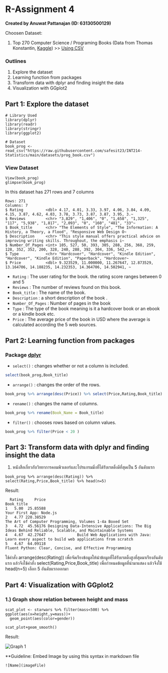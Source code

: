 # R-Assignment 4

**Created by Anuwat Pattanajan (ID: 63130500129)**

Choosen Dataset:
1. Top 270 Computer Science / Programing Books (Data from Thomas Konstantin, [Kaggle](https://www.kaggle.com/thomaskonstantin/top-270-rated-computer-science-programing-books)) >> [Using CSV](https://raw.githubusercontent.com/safesit23/INT214-Statistics/main/datasets/prog_book.csv)

### Outlines
1. Explore the dataset
2. Learning function from packages
3. Transform data with dplyr and finding insight the data
4. Visualization with GGplot2

## Part 1: Explore the dataset

```
# Library Used
library(dplyr)
library(readr)
library(stringr)
library(ggplot2)

# Dataset
book_prog <- read_csv("https://raw.githubusercontent.com/safesit23/INT214-Statistics/main/datasets/prog_book.csv")
```
### View Dataset
```
View(book_prog)
glimpse(book_prog)
```

In this dataset has 271 rows and 7 columns
```
Rows: 271
Columns: 7
$ Rating          <dbl> 4.17, 4.01, 3.33, 3.97, 4.06, 3.84, 4.09, 4.15, 3.87, 4.62, 4.03, 3.78, 3.73, 3.87, 3.87, 3.95, 3.~
$ Reviews         <chr> "3,829", "1,406", "0", "1,658", "1,325", "117", "5,938", "1,817", "2,093", "0", "160", "481", "33"~
$ Book_title      <chr> "The Elements of Style", "The Information: A History, a Theory, a Flood", "Responsive Web Design O~
$ Description     <chr> "This style manual offers practical advice on improving writing skills. Throughout, the emphasis i~
$ Number_Of_Pages <int> 105, 527, 50, 393, 305, 288, 256, 368, 259, 128, 352, 352, 200, 328, 240, 288, 392, 304, 336, 542,~
$ Type            <chr> "Hardcover", "Hardcover", "Kindle Edition", "Hardcover", "Kindle Edition", "Paperback", "Hardcover~
$ Price           <dbl> 9.323529, 11.000000, 11.267647, 12.873529, 13.164706, 14.188235, 14.232353, 14.364706, 14.502941, ~
```

- `Rating`          : The user rating for the book. the rating score ranges between 0 and 5
- `Reviews`         : The number of reviews found on this book.
- `Book_title`      : The name of the book.
- `Description`     : a short description of the book .
- `Number_Of_Pages` : Number of pages in the book
- `Type`            : The type of the book meaning is it a hardcover book or an ebook or a kindle book etc.
- `Price`           : The average price of the book in USD where the average is calculated according the 5 web sources.


## Part 2: Learning function from packages

### Package [dplyr](https://dplyr.tidyverse.org/articles/dplyr.html#select-columns-with-select)
- `select()`  : changes whether or not a column is included.
```r
select(book_prog,Book_title) 
```
- `arrange()` : changes the order of the rows.
```r
book_prog %>% arrange(desc(Price)) %>% select(Price,Rating,Book_title) %>% head(n=3)
```
- `rename()`  : changes the name of columns.
```r
book_prog %>% rename(Book_Name = Book_title)
```
- `filter()`  : chooses rows based on column values.
```r
book_prog %>% filter(Price < 20 )
```

## Part 3: Transform data with dplyr and finding insight the data

1. หนังสือเกี่ยวกับวิทยาการคอมพิวเตอร์และโปรแกรมมิ่งที่ได้รับเรตติ้งดีที่สุดเป็น 5 อันดับแรก

```
book_prog %>% arrange(desc(Rating)) %>% select(Rating,Price,Book_title) %>% head(n=5)
```

Result:

```
  Rating     Price                                                                                               Book_title
1   5.00  25.85588                                                                                  Your First App: Node.js
2   4.77 220.38529                                                  The Art of Computer Programming, Volumes 1-4a Boxed Set
3   4.72  45.56176 Designing Data-Intensive Applications: The Big Ideas Behind Reliable, Scalable, and Maintainable Systems
4   4.67  42.27647              Build Web Applications with Java: Learn every aspect to build web applications from scratch
5   4.67  64.09118                                                 Fluent Python: Clear, Concise, and Effective Programming
```
ใช้คำสั่ง arrange(desc(Rating)) เพื่อจัดเรียงข้อมูลให้นำข้อมูลที่ได้รับเรตติ้งสูงที่สุดมาเรียงอันดับแรก แล้วจึงใช้คำสั่ง select(Rating,Price,Book_title) เพื่อกำหนดข้อมูลที่นำมาแสดง แล้วจึงใช้ head(n=5) เลือก 5 อันดับแรกออกมา


## Part 4: Visualization with GGplot2
### 1.) Graph show relation between height and mass
```
scat_plot <- starwars %>% filter(mass<500) %>% ggplot(aes(x=height,y=mass))+
  geom_point(aes(color=gender))

scat_plot+geom_smooth()
```
Result:

![Graph 1](graph1.png)

**Guideline:
Embed Image by using this syntax in markdown file
````
![Name](imageFile)
````

